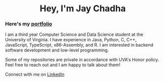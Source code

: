 <h1 align="center">Hey, I'm Jay Chadha</h1>
<h3>Here's my <a href="https://jaychadha-uva.github.io/portfolio/" target="_blank">portfolio</a></h3>
<p>I am a third year Computer Science and Data Science student at the University of Virginia. I have experience in Java, Python, C, C++, JavaScript, TypeScript, x86-Assembly, and R. I am interested in backend software development and low-level programming.</p>
<p>Some of my repositories are private in accordance with UVA's Honor policy. Feel free to reach out and I am happy to talk about them!</p>
<p>Connect with me on <a href="https://linkedin.com/in/jay-chadha">LinkedIn</a></p>
